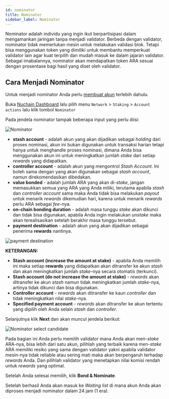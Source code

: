 ```yaml
---
id: nominator
title: Nominator
sidebar_label: Nominator
---
```


Nominator adalah individu yang ingin ikut berpartisipasi dalam mengamankan jaringan tanpa menjadi
validator. Berbeda dengan validator, nominator tidak memerlukan mesin untuk melakukan validasi blok.
Tetapi bisa menggunakan token yang dimiliki untuk membantu memperkuat validator lain agar kuat
terpilih dan mudah masuk ke dalam jajaran validator. Sebagai imabalannya, nominator akan mendapatkan
token ARA sesuai dengan prosentase bagi hasil yang diset oleh validator.

## Cara Menjadi Nominator

Untuk menjadi nominator Anda perlu [membuat akun](account.md) terlebih dahulu.

Buka [Nuchain Dashboard](https://dashboard.nuchain.network) lalu pilih menu `Network` > `Staking` >
`Account actions` lalu klik tombol `Nominator`

Pada jendela nominator tampak beberapa input yang perlu diisi:

![Nominator](https://i.imgur.com/z3ZlnIg.png)

- **stash account** - adalah akun yang akan dijadikan sebagai _holding_ dari proses nominasi, akun
  ini bukan digunakan untuk transaksi harian tetapi hanya untuk menghandle proses nominasi, dimana
  Anda bisa menggunakan akun ini untuk meningkatkan jumlah _stake_ dari setiap _rewards_ yang
  didapatkan.
- **controller account** - adalah akun yang mengontrol _Stash Account_. Ini boleh sama dengan yang
  akan digunakan sebagai _stash account_, namun direkomendasikan dibedakan.
- **value bonded** - adalah jumlah ARA yang akan di-_stake_, jangan memasukkan semua yang ARA yang
  Anda miliki, terutama apabila _stash_ dan _controller account_ sama maka Anda tidak bisa melakukan
  _payout_ untuk menarik _rewards_ dikemudian hari, karena untuk menarik _rewards_ perlu ARA sebagai
  _fee_-nya.
- **on-chain bonding duration** - adalah masa tunggu _stake_ akan dikunci dan tidak bisa digunakan,
  apabila Anda ingin melakukan _unstake_ maka akan terealisasikan setelah berakhir masa tunggu
  tersebut.
- **payment destination** - adalah akun yang akan dijadikan sebagai penerima **rewards** nantinya.

![payment destination](https://i.imgur.com/YSW02Zs.png)

**KETERANGAN:**

- **Stash account (increase the amount at stake)** - apabila Anda memilih ini maka setiap
  **rewards** yang didapatkan akan ditransfer ke akun _stash_ dan akan meningkatkan jumlah
  _stake_-nya secara otomatis (terkunci).
- **Stash account (do not increase the amount at stake)** - _rewards_ akan ditransfer ke akun
  _stash_ namun tidak meningkatkan jumlah _stake_-nya, artinya tidak dikunci dan bisa digunakan.
- **Controller account** - _rewards_ akan ditransfer ke kaun _controller_ dan tidak meningkatkan
  nilai _stake_-nya.
- **Specified payment account** - _rewards_ akan ditransfer ke akun tertentu yang dipilih oleh Anda
  selain _stash_ dan _controller_.

Selanjutnya klik **Next** dan akan muncul jendela berikut:

![Nominator select candidate](https://i.imgur.com/YkLLjtG.png)

Pada bagian ini Anda perlu memilih validator mana Anda akan men-_stake_ ARA-nya, bisa lebih dari
satu akun, pilihlah yang terbaik karena men-_stake_ ARA memiliki resiko yang sama dengan validator
yakni apabila validator mesin-nya tidak reliable atau sering mati maka akan berpengaruh terhadap
_rewards_ Anda. Dan pilihlah validator yang menetapkan nilai komisi rendah untuk _rewards_ yang
optimal.

Setelah Anda selesai memilih, klik **Bond & Nominate**.

Setelah berhasil Anda akan masuk ke _Waiting list_ di mana akun Anda akan diproses menjadi nominator
dalam 24 jam (1 era).
